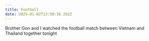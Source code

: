 ```yaml
---
title: Football
date: 2025-01-02T13:50:36.292Z
---
```


Brother Gon and I watched the football match between Vietnam and Thailand together tonight
